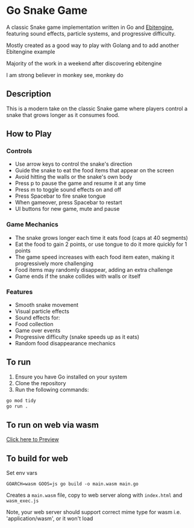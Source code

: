 # Go Snake Game

A classic Snake game implementation written in Go and [Ebitengine](https://ebitengine.org/), featuring sound effects, particle systems, and progressive difficulty.

Mostly created as a good way to play with Golang and to add another Ebitengine example

Majority of the work in a weekend after discovering ebitengine

I am strong believer in monkey see, monkey do

## Description

This is a modern take on the classic Snake game where players control a snake that grows longer as it consumes food. 

## How to Play

### Controls
- Use arrow keys to control the snake's direction
- Guide the snake to eat the food items that appear on the screen
- Avoid hitting the walls or the snake's own body
- Press p to pause the game and resume it at any time
- Press m to toggle sound effects on and off
- Press Spacebar to fire snake tongue
- When gameover, press Spacebar to restart
- UI buttons for new game, mute and pause

### Game Mechanics
- The snake grows longer each time it eats food (caps at 40 segments)
- Eat the food to gain 2 points, or use tongue to do it more quickly for 1 points
- The game speed increases with each food item eaten, making it progressively more challenging
- Food items may randomly disappear, adding an extra challenge
- Game ends if the snake collides with walls or itself

### Features
- Smooth snake movement
- Visual particle effects
- Sound effects for:
- Food collection
- Game over events
- Progressive difficulty (snake speeds up as it eats)
- Random food disappearance mechanics

## To run

1. Ensure you have Go installed on your system
2. Clone the repository
3. Run the following commands:
```bash
go mod tidy
go run .
```

## To run on web via wasm

[Click here to Preview](https://acid.seedhost.eu/seedbod/snake)

## To build for web

Set env vars
```
GOARCH=wasm GOOS=js go build -o main.wasm main.go
```

Creates a `main.wasm` file, copy to web server along with `index.html` and `wasm_exec.js`

Note, your web server should support correct mime type for wasm i.e.  'application/wasm', or it won't load
